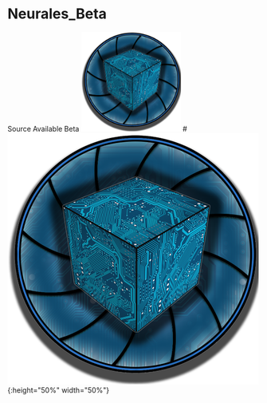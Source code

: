 # Neurales_Beta
Source Available Beta
<img src="/.github/Neurales_logo.png" width="200">
#![GitHub Logo](/.github/Neurales_logo.png){:height="50%" width="50%"}

